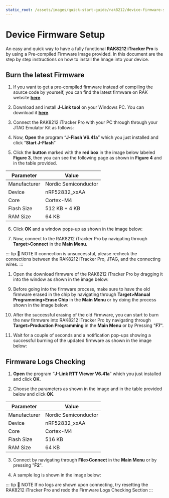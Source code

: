 ```yaml
---
static_root: /assets/images/quick-start-guide/rak8212/device-firmware-setup
---
```


# Device Firmware Setup

An easy and quick way to have a fully functional **RAK8212 iTracker Pro** is by using a Pre-compiled Firmware Image provided. In this document are the step by step instructions on how to install the Image into your device.

## Burn the latest Firmware

1. If you want to get a pre-compiled firmware instead of compiling the source code by
yourself, you can find the latest firmware on RAK website **[here](https://downloads.rakwireless.com/en/Cellular/RAK8212/Firmware/)**.

2. Download and install **J-Link tool** on your Windows PC. You can download it **[here](https://downloads.rakwireless.com/en/Cellular/RAK8212/Tool/)**.

3. Connect the RAK8212 iTracker Pro with your PC through through your JTAG Emulator Kit as follows:

<rk-img
  :src="`${$frontmatter.static_root}/e85ljqeubbgacmtfqm6e.jpg`"
  width="100%"
  figure-number="1"
  caption="RAK8212 to Windows PC connection thru JTag Emulator Kit"
/>

4. Now, **Open** the program “**J-Flash V6.41a**” which you just installed and click “**Start J-Flash**”

<rk-img
  :src="`${$frontmatter.static_root}/pfxc6gdoyv8djlndcfgt.jpg`"
  width="100%"
  figure-number="2"
  caption="J-Flash Start Connection"
/>

5. Click the **button** marked with the **red box** in the image below labeled **Figure 3**, then you can see the
following page as shown in **Figure 4** and in the table provided.

<rk-img
  :src="`${$frontmatter.static_root}/ewkidffcazavmmscfdta.jpg`"
  width="100%"
  figure-number="3"
  caption="J-Flash Target Device Choosing"
/>

<rk-img
  :src="`${$frontmatter.static_root}/ydqhs7betd9x9vty0bwf.jpg`"
  width="100%"
  figure-number="4"
  caption="J-Flash Target Device Parameter"
/>

| **Parameter** | **Value**            |
| ------------- | -------------------- |
| Manufacturer  | Nordic Semiconductor |
| Device        | nRF52832_xxAA        |
| Core          | Cortex-M4            |
| Flash Size    | 512 KB + 4 KB        |
| RAM Size      | 64 KB                |

6. Click **OK** and a window pops-up as shown in the image below:

<rk-img
  :src="`${$frontmatter.static_root}/rrdddufy1ykhtnoz85fm.jpg`"
  width="100%"
  figure-number="5"
  caption="J-Flash Target Device Parameter Selection Window"
/>

7. Now, connect to the RAK8212 iTracker Pro by navigating through **Target>Connect** in the **Main Menu.**

<rk-img
  :src="`${$frontmatter.static_root}/dh4mpqr9z45vcqlpb9xh.jpg`"
  width="100%"
  figure-number="6"
  caption="Connecting to the RAK8212 iTracker Pro"
/>

::: tip 📝 NOTE
If connection is unsuccessful, please recheck the connections between the RAK8212 iTracker Pro, JTAG, and the connecting wires.
:::

1. Open the download firmware of the RAK8212 iTracker Pro by dragging it into the window as shown in the image below:

<rk-img
  :src="`${$frontmatter.static_root}/jrtcho26jvqd43gceelw.jpg`"
  width="100%"
  figure-number="7"
  caption="RAK8212 Firmware Opening"
/>

9. Before going into the firmware process, make sure to have the old firmware erased in the chip by navigating through **Target>Manual Programming>Erase Chip** in the **Main Menu** or by doing the process shown in the image below:

<rk-img
  :src="`${$frontmatter.static_root}/nqtp5abjixx7ejfvlu21.jpg`"
  width="100%"
  figure-number="8"
  caption="RAK8212 Old Firmware Data Erasing"
/>

10. After the successful erasing of the old Firmware, you can start to burn the new firmware into RAK8212 iTracker Pro by navigating through **Target>Production Programming** in the **Main Menu** or by Pressing "**F7**".

11. Wait for a couple of seconds and a notification pop-ups showing a successful burning of the updated firmware as shown in the image below:

<rk-img
  :src="`${$frontmatter.static_root}/eqagc4qeasa4xvpbypx9.jpg`"
  width="100%"
  figure-number="9"
  caption="RAK8212 Firmware Burning Successful"
/>

## Firmware Logs Checking

1. **Open** the program “**J-Link
RTT Viewer V6.41a**” which you just installed and click **OK**.

2. Choose the parameters as shown in the image and in the table provided below and click **OK**.

<rk-img
  :src="`${$frontmatter.static_root}/dquesjm84olj0q61vidc.jpg`"
  width="100%"
  figure-number="10"
  caption="Firmware Log Checking Parameters"
/>

| **Parameter** | **Value**            |
| ------------- | -------------------- |
| Manufacturer  | Nordic Semiconductor |
| Device        | nRF52832_xxAA        |
| Core          | Cortex-M4            |
| Flash Size    | 516 KB               |
| RAM Size      | 64 KB                |

3. Connect by navigating through **File>Connect** in the **Main Menu** or by pressing "**F2**".

4. A sample log is shown in the image below:

<rk-img
  :src="`${$frontmatter.static_root}/n72yss9n4olrt2sqb1tv.jpg`"
  width="100%"
  figure-number="11"
  caption="Firmware Log Sample"
/>

::: tip 📝 NOTE
If no logs are shown upon connecting, try resetting the RAK8212 iTracker Pro and redo the Firmware Logs Checking Section
:::
